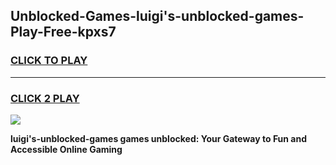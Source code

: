 
## Unblocked-Games-luigi's-unblocked-games-Play-Free-kpxs7
<h3>
<a href="https://premium76.site?title=luigi's-unblocked-games&ref=20A">CLICK TO PLAY</a></h3>
<hr>

<h3>
<a href="https://premium76.site?title=luigi's-unblocked-games&ref=20A">CLICK 2 PLAY</a>
  
</h3>

<a href="https://premium76.site?title=luigi's-unblocked-games&ref=20A"><img src="https://clearcache.store/games.png"></a>


**luigi's-unblocked-games games unblocked: Your Gateway to Fun and Accessible Online Gaming**
